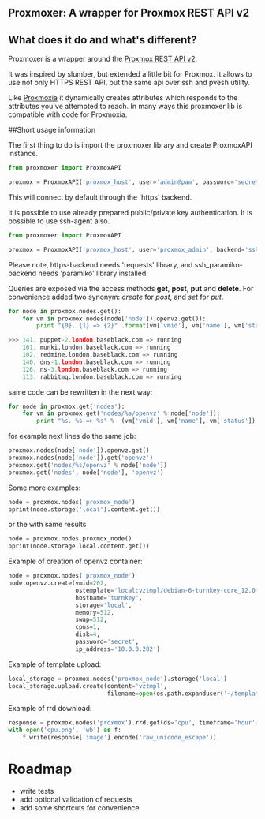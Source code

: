 ## Proxmoxer: A wrapper for Proxmox REST API v2

## What does it do and what's different?

Proxmoxer is a wrapper around the [Proxmox REST API v2](http://pve.proxmox.com/pve2-api-doc/).

It was inspired by slumber, but extended a little bit for Proxmox. It allows to use not only HTTPS REST API, but
the same api over ssh and pvesh utility.

Like [Proxmoxia](https://github.com/baseblack/Proxmoxia) it dynamically creates attributes  which responds to the
attributes you've attempted to reach. In many ways this proxmoxer lib is compatible with code for Proxmoxia.


##Short usage information

The first thing to do is import the proxmoxer library and create ProxmoxAPI instance.

```python
from proxmoxer import ProxmoxAPI

proxmox = ProxmoxAPI('proxmox_host', user='admin@pam', password='secret_word', verify_ssl=False)

```
This will connect by default through the 'https' backend.

It is possible to use already prepared public/private key authentication. It is possible to use ssh-agent also.

```python
from proxmoxer import ProxmoxAPI

proxmox = ProxmoxAPI('proxmox_host', user='proxmox_admin', backend='ssh_paramiko')

```

Please note, https-backend needs 'requests' library, and ssh_paramiko-backend needs 'paramiko' library installed.


Queries are exposed via the access methods **get**, **post**, **put** and **delete**. For convenience added two
synonym: *create* for *post*, and *set* for *put*.

```python
for node in proxmox.nodes.get():
    for vm in proxmox.nodes(node['node']).openvz.get()):
        print "{0}. {1} => {2}" .format(vm['vmid'], vm['name'], vm['status'])

>>> 141. puppet-2.london.baseblack.com => running
    101. munki.london.baseblack.com => running
    102. redmine.london.baseblack.com => running
    140. dns-1.london.baseblack.com => running
    126. ns-3.london.baseblack.com => running
    113. rabbitmq.london.baseblack.com => running
```
same code can be rewritten in the next way:

```python
for node in proxmox.get('nodes'):
    for vm in proxmox.get('nodes/%s/openvz' % node['node']):
        print "%s. %s => %s" %  (vm['vmid'], vm['name'], vm['status'])
```

for example next lines do the same job:

```python
proxmox.nodes(node['node']).openvz.get()
proxmox.nodes(node['node']).get('openvz')
proxmox.get('nodes/%s/openvz' % node['node'])
proxmox.get('nodes', node['node'], 'openvz')

```

Some more examples:

```python
node = proxmox.nodes('proxmox_node')
pprint(node.storage('local').content.get())
```
or the with same results
```python
node = proxmox.nodes.proxmox_node()
pprint(node.storage.local.content.get())
```

Example of creation of openvz container:
```python
node = proxmox.nodes('proxmox_node')
node.openvz.create(vmid=202,
                   ostemplate='local:vztmpl/debian-6-turnkey-core_12.0-1_i386.tar.gz',
                   hostname='turnkey',
                   storage='local',
                   memory=512,
                   swap=512,
                   cpus=1,
                   disk=4,
                   password='secret',
                   ip_address='10.0.0.202')
```

Example of template upload:
```python
local_storage = proxmox.nodes('proxmox_node').storage('local')
local_storage.upload.create(content='vztmpl',
                            filename=open(os.path.expanduser('~/templates/debian-6-my-core_1.0-1_i386.tar.gz'))))
```

Example of rrd download:
```python
response = proxmox.nodes('proxmox').rrd.get(ds='cpu', timeframe='hour')
with open('cpu.png', 'wb') as f:
    f.write(response['image'].encode('raw_unicode_escape'))
```

# Roadmap
- write tests
- add optional validation of requests
- add some shortcuts for convenience
